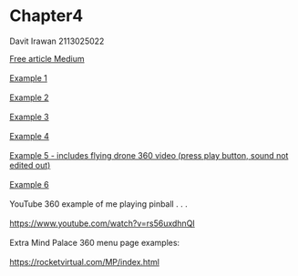 # Chapter4

 Davit Irawan 2113025022

<a href="https://michael-mcanally.medium.com/my-360-mind-place-web-app-for-caputuring-immersive-vr-moments-free-open-source-code-295e4f9fbdf0">Free article Medium</a>
<br><br>
<a href="https://rocketvirtual.com/360VRsphere.html">Example 1</a>
<br><br>
<a href="https://rocketvirtual.com/360VRsphere2.html">Example 2</a>
<br><br>
<a href="https://rocketvirtual.com/360VRsphere3.html">Example 3</a>
<br><br>
<a href="https://rocketvirtual.com/360VRteleport.html">Example 4</a>
<br><br>
<a href="https://funbit64.com/360VRteleport2.html">Example 5 - includes flying drone 360 video (press play button, sound not edited out)</a>
<br><br>
<a href="https://rocketvirtual.com/360VRteleport3.html">Example 6</a>
<br><br>
YouTube 360 example of me playing pinball . . .
<br><br>
https://www.youtube.com/watch?v=rs56uxdhnQI
<br><br>
Extra Mind Palace 360 menu page examples:
<br><br>
https://rocketvirtual.com/MP/index.html
